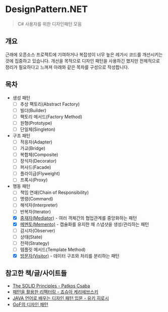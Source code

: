# DesignPattern.NET
> C# 사용자를 위한 디자인패턴 모음

## 개요

근래에 오픈소스 프로젝트에 기여하거나 복잡성이 너무 높은 레가시 코드를 개선시키는 것에 집중하고 있습니다.
개선을 목적으로 디자인 패턴을 사용하긴 했지만 전체적으로 정리가 필요하다고 느껴져 아래와 같은 목차를 구성으로 작성합니다.

## 목차

- 생성 패턴
  - [ ] 추상 팩토리(Abstract Factory)
  - [ ] 빌더(Builder)
  - [ ] 팩토리 메서드(Factory Method)
  - [ ] 원형(Prototype)
  - [ ] 단일체(Singleton)
- 구조 패턴
  - [ ] 적응자(Adapter)
  - [ ] 가교(Bridge)
  - [ ] 복합체(Composite)
  - [ ] 장식자(Decorator)
  - [ ] 퍼사드(Facade)
  - [ ] 플라이급(Flyweight)
  - [ ] 프록시(Proxy)
- 행동 패턴
  - [ ] 책임 연쇄(Chain of Responsibility)
  - [ ] 명령(Command)
  - [ ] 해석자(Interpreter)
  - [ ] 반복자(Iterator)
  - [x] [중재자(Mediator)](DesignPattern.NET/Mediator/MediatorPattern.md) - 여러 객체간의 협업관계를 중앙화하는 패턴
  - [x] [메멘토(Memento)](DesignPattern.NET/Memento/MementoPattern.md) - 캡슐화를 유지한 채 스냅샷을 생성/관리하는 패턴
  - [ ] 감시자(Observer)
  - [ ] 상태(State)
  - [ ] 전략(Strategy)
  - [ ] 템플릿 메서드(Template Method)
  - [x] [방문자(Visitor)](DesignPattern.NET/Visitor/VisitorPattern.md) - 데이터 구조와 처리를 분리하는 패턴

## 참고한 책/글/사이트들

- [The SOLID Principles - Patkos Csaba](https://code.tutsplus.com/series/the-solid-principles--cms-634)
- [패턴을 활용한 리팩터링 - 죠슈아 케리에브스키](http://book.naver.com/bookdb/book_detail.nhn?bid=6471623)
- [JAVA 언어로 배우는 디자인 패턴 입문 - 유키 히로시](http://book.naver.com/bookdb/book_detail.nhn?bid=4529127)
- [GoF의 디자인 패턴](http://book.naver.com/bookdb/book_detail.nhn?bid=8942623)

